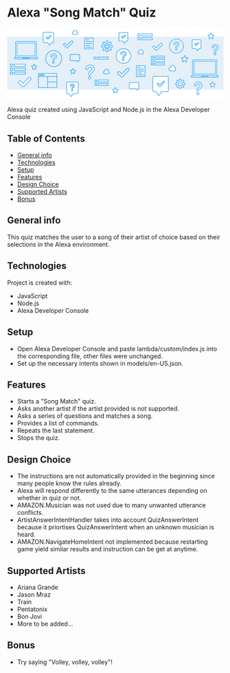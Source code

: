 # Alexa "Song Match" Quiz
![](images/ReadMeBanner.png)

Alexa quiz created using JavaScript and Node.js in the Alexa Developer Console

## Table of Contents
* [General info](#general-info)
* [Technologies](#technologies)
* [Setup](#setup)
* [Features](#features)
* [Design Choice](#design-choice)
* [Supported Artists](#supported-artist)
* [Bonus](#bonus)

## General info
This quiz matches the user to a song of their artist of choice based on their selections in the Alexa environment.

## Technologies
Project is created with:
* JavaScript
* Node.js
* Alexa Developer Console

## Setup
* Open Alexa Developer Console and paste lambda/custom/index.js into the corresponding file, other files were unchanged.
* Set up the necessary intents shown in models/en-US.json.

## Features
* Starts a "Song Match" quiz.
* Asks another artist if the artist provided is not supported.
* Asks a series of questions and matches a song.
* Provides a list of commands.
* Repeats the last statement.
* Stops the quiz.

## Design Choice
* The instructions are not automatically provided in the beginning since many people know the rules already.
* Alexa will respond differently to the same utterances depending on whether in quiz or not.
* AMAZON.Musician was not used due to many unwanted utterance conflicts.
* ArtistAnswerIntentHandler takes into account QuizAnswerIntent because it priortises QuizAnswerIntent when an unknown musician is heard.
* AMAZON.NavigateHomeIntent not implemented because restarting game yield similar results and instruction can be get at anytime.

## Supported Artists
* Ariana Grande
* Jason Mraz
* Train
* Pentatonix
* Bon Jovi
* More to be added...

## Bonus
* Try saying "Volley, volley, volley"!

